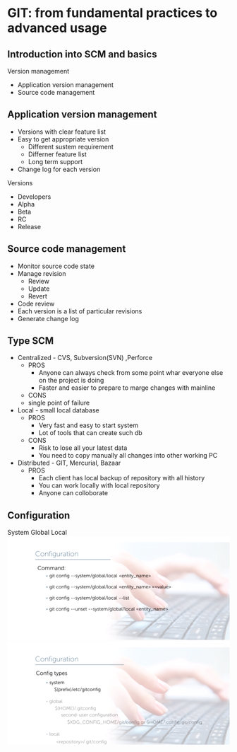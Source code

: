 # GIT: from fundamental practices to advanced usage

## Introduction into SCM and basics

Version management
 * Application version management
 * Source code management

## Application version management
  * Versions with clear feature list
  * Easy to get appropriate version
     * Different sustem requirement
     * Differner feature list
     * Long term support
  * Change log for each version

Versions
  * Developers
  * Alpha
  * Beta
  * RC
  * Release

## Source code management
  * Monitor source code state
  * Manage revision
    * Review
    * Update
    * Revert
  * Code review
  * Each version is a list of particular revisions
  * Generate change log

## Type SCM 
  * Centralized - CVS, Subversion(SVN) ,Perforce
    * PROS 
      * Anyone can always check from some point whar everyone else on the project is doing 
      * Faster and easier to prepare to marge changes with mainline
    * CONS
    * single point of failure   
  * Local - small local database 
    * PROS
      * Very fast and easy to start system
      * Lot of tools that can create such db 
    * CONS
      * Risk to lose all your latest data
      * You need to copy manually all changes into other working PC    
  * Distributed - GIT, Mercurial, Bazaar
    * PROS 
       * Each client has local backup of repository with all history
       * You can work locally  with local repository
       * Anyone can colloborate 

## Configuration

System 
Global 
Local 
![alt text](images/configuration1.png)
![alt text](images/configuration2.png)


